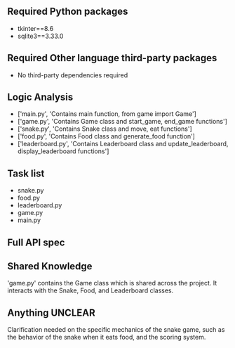 ## Required Python packages

- tkinter==8.6
- sqlite3==3.33.0

## Required Other language third-party packages

- No third-party dependencies required

## Logic Analysis

- ['main.py', 'Contains main function, from game import Game']
- ['game.py', 'Contains Game class and start_game, end_game functions']
- ['snake.py', 'Contains Snake class and move, eat functions']
- ['food.py', 'Contains Food class and generate_food function']
- ['leaderboard.py', 'Contains Leaderboard class and update_leaderboard, display_leaderboard functions']

## Task list

- snake.py
- food.py
- leaderboard.py
- game.py
- main.py

## Full API spec



## Shared Knowledge

'game.py' contains the Game class which is shared across the project. It interacts with the Snake, Food, and Leaderboard classes.

## Anything UNCLEAR

Clarification needed on the specific mechanics of the snake game, such as the behavior of the snake when it eats food, and the scoring system.

